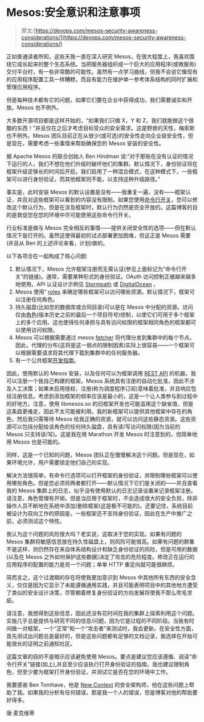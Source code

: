 # Mesos:安全意识和注意事项

> 原文:[https://devops.com/mesos-security-awareness-considerations/](https://devops.com/mesos-security-awareness-considerations/)

正如普通读者所知，这些天我一直在深入研究 Mesos，在很大程度上，我喜欢围绕它成长起来的整个生态系统。当把服务器组织成一个巨大的应用程序(或微服务)交付平台时，有一些非常酷的可能性。虽然有一点学习曲线，但我不会说它像现有的应用程序配置工具一样糟糕，而且有能力在维护单一参考体系结构的同时扩展和管理应用程序。

但是每种技术都有它的问题，如果它们要在企业中获得成功，我们需要诚实和开放。Mesos 也不例外。

大多数开源项目都是这样开始的，“如果我们只做 X，Y 和 Z，我们就能做这个很酷的东西！”并且仅在之后才考虑目标受众的安全需求。这是野兽的天性，梅索斯也不例外。Mesos 团队目前正在从很少(或可选)的安全性走向企业级安全性，但是现在，需要考虑一些事情来帮助确保您的 Mesos 安装的安全性。

据 Apache Mesos 的联合创始人 Ben Hindman 说:“对于那些在没有认证的情况下运行的人，我们不想在他们升级时破坏他们的集群。默认情况下，身份验证将在框架升级足够长的时间后开启。我们启用了一种混合模式，在这种模式下，一些框架可以进行身份验证，而其他框架则不能，以支持这种升级路径。”

事实是，此时安装 Mesos 的默认设置是没有——我重复一遍，没有——框架认证，并且对这些框架可以看到的内容没有限制。如果您使用[命令行开关](https://mesos.apache.org/documentation/latest/authentication/)，您可以修改这个默认行为，但是在涉及框架时，默认行为仍然是完全开放的。这篇博客的目的是敦促您在您的环境中尽可能使用这些命令行开关。

行业标准是做与 Mesos 完全相反的事情——提供关闭安全性的选项——但在默认情况下是打开的。虽然这使得最初的试点部署更加困难，但这正是 Mesos 需要(并且从 Ben 的上述评论来看，计划)做的。

以下各项合在一起构成了核心问题:

1.  默认情况下，Mesos 允许框架注册而无需认证(参见上面标记为“命令行开关”的链接)。通常，需要某种形式的身份验证。OAuth 访问控制正被越来越多地使用。API 认证设计示例见 [Stormpath](https://stormpath.com/blog/build-api-restify-stormpath) 或 [DigitalOcean](https://www.digitalocean.com/community/tutorials/an-introduction-to-oauth-2) 。
2.  Mesos 使用“ [roles](https://mesos.apache.org/documentation/latest/roles/) 来确定哪些框架可以访问哪些资源。默认情况下，框架可以注册任何角色。
3.  持久磁盘(比如您的数据库或合同目录)可以是在 Mesos 中分配的资源。访问仅由[角色](https://mesos.apache.org/documentation/latest/persistent-volume/)(版本历史之前的最后一个项目符号)控制，以使它们可用于多个框架上的多个应用。这也使得任何承担与具有访问权限的框架相同角色的框架都可以使用访问权限。
4.  Mesos 可以根据需要通过 mesos [fetcher](https://mesos.apache.org/documentation/latest/fetcher/) 将代理分发到集群中的每个节点。因此，代理的分布(这将是这一弱点的限制因素)实际上很容易——一个框架可以根据需要请求将其代理下载到集群中的任何服务器。
5.  有一个公共框架[开发指南](https://mesos.apache.org/documentation/latest/app-framework-development-guide/)。

因此，使用默认的 Mesos 安装，以及任何可以为框架调用 [REST API](https://mesos.apache.org/documentation/latest/endpoints/) 的机器，我可以注册一个我自己构建的框架。Mesos 系统具有注册的自动化批准，因此不涉及人工决策；如果未启用授权，注册(称为调度程序订阅)意味着批准，并且响应包括注册信息。考虑到添加框架的频率应该是最小的，这是一个让人类参与到过程中的好地方。注意，使用 libmesos.so 的旧框架开发也可能滥用这个缺省值，但是这条路更难走，因此不太可能被利用。我的新框架可以提供其他框架中存在的角色，然后我只需等待 Mesos 给我正确的资源，就可以访问这些静态资源。这些资源可以包括分配给该角色的任何持久磁盘，具有读/写访问权限(因为当前的 Mesos 只支持读/写)。这是我在用 Marathon 开发 Mesos 时注意到的，但简单地用 Mesos 也是可能的。

同样，这是一个已知的问题，Mesos 团队正在慢慢解决这个问题。但是现在，如果环境允许，用户需要锁定他们自己的实现。

解决方法很简单，有命令行选项可以打开框架的身份验证，并限制哪些框架可以使用哪些角色。但是您必须将两者都打开——默认情况下它们是关闭的——并且查看我的 Mesos 集群上的日志，似乎没有使用默认的日志记录设置来记录框架注册。请注意，角色管理有开销，但是当应用于框架时，不会造成很大的安全负担，除非操作人员不断地在系统中添加/删除框架(这是极不可能的)。还要记住，系统目前被设计为双向工作的原因是，一些框架还不支持身份验证，因此在生产中推广之前，必须测试这个特性。

我认为这个问题的风险很大吗？老实说，这取决于您的实现。如果有问题的 Mesos 集群将敏感信息放在持久性磁盘上，则风险可能很高。如果有问题的群集不是这样，则仍然存在来自体系结构设计和缺乏身份验证的风险，但是可用的数据(以及在 Mesos 之外如何保护这些数据)决定了攻击的危险程度。修改正在运行的应用程序的配置的能力是另一个问题；单单 HTTP 重定向就可能很麻烦。

简而言之，这个过渡期的存在将使我更加意识到 Mesos 中其他所有东西的安全含义，仅仅是因为它显示了未能遵循通用实践，并且可能表明项目中的其他地方遭受了类似的安全设计决策，尽管朝着修复身份验证的方向发展将使我不那么吹毛求疵。

请注意，我想得到这些信息，因此还没有花时间在我的集群上探索利用这个问题。实施几乎总是提供与研究不同的信息/问题，因为它是过程的不同阶段。当我有时间做一对框架，一个“正常”和一个“攻击者”来测试时，我会更新。在安全性方面，首先测试出问题总是最好的，但是这些问题都有足够的文档记录，我选择在开始可能很长的证明之前通知社区。

这篇文章的目的不是暗示应该避免使用 Mesos。要点是建议您应该遵循、阅读“命令行开关”链接(如上),并且至少应该执行打开身份验证的指南。我也建议限制角色，但至少要为框架打开身份验证，并测试它是否在您的环境中工作。

我要感谢 Ben Tomhave，他是 [New Context](https://www.newcontext.com/) 的安全架构师，他在这些问题上帮助了我。如果我的分析有任何错误，那是我一个人的错误，但是博客对他的帮助要好得多。

唐·麦克维蒂